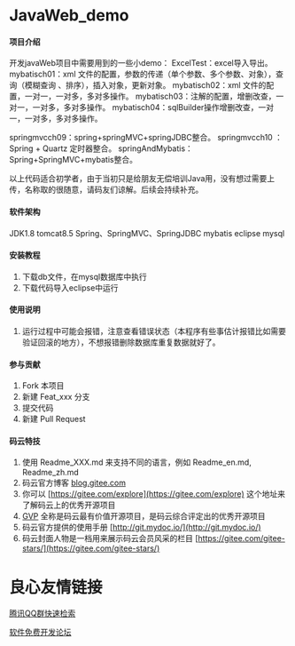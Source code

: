 # JavaWeb_demo

#### 项目介绍
开发javaWeb项目中需要用到的一些小demo：
ExcelTest：excel导入导出。
mybatisch01：xml 文件的配置，参数的传递（单个参数、多个参数、对象），查询（模糊查询 、排序），插入对象，更新对象。
mybatisch02：xml 文件的配置，一对一，一对多，多对多操作。
mybatisch03：注解的配置，增删改查，一对一，一对多，多对多操作。
mybatisch04：sqlBuilder操作增删改查，一对一，一对多，多对多操作。

springmvcch09：spring+springMVC+springJDBC整合。
springmvcch10 ：Spring + Quartz 定时器整合。
springAndMybatis：Spring+SpringMVC+mybatis整合。

以上代码适合初学者，由于当初只是给朋友无偿培训Java用，没有想过需要上传，名称取的很随意，请码友们谅解。后续会持续补充。


#### 软件架构
JDK1.8
tomcat8.5
Spring、SpringMVC、SpringJDBC
mybatis
eclipse
mysql


#### 安装教程
1. 下载db文件，在mysql数据库中执行
2. 下载代码导入eclipse中运行

#### 使用说明
1. 运行过程中可能会报错，注意查看错误状态（本程序有些事估计报错比如需要验证回滚的地方），不想报错删除数据库重复数据就好了。


#### 参与贡献

1. Fork 本项目
2. 新建 Feat_xxx 分支
3. 提交代码
4. 新建 Pull Request


#### 码云特技

1. 使用 Readme\_XXX.md 来支持不同的语言，例如 Readme\_en.md, Readme\_zh.md
2. 码云官方博客 [blog.gitee.com](https://blog.gitee.com)
3. 你可以 [https://gitee.com/explore](https://gitee.com/explore) 这个地址来了解码云上的优秀开源项目
4. [GVP](https://gitee.com/gvp) 全称是码云最有价值开源项目，是码云综合评定出的优秀开源项目
5. 码云官方提供的使用手册 [http://git.mydoc.io/](http://git.mydoc.io/)
6. 码云封面人物是一档用来展示码云会员风采的栏目 [https://gitee.com/gitee-stars/](https://gitee.com/gitee-stars/)

 # 良心友情链接

[腾讯QQ群快速检索](http://u.720life.cn/s/8cf73f7c)

[软件免费开发论坛](http://u.720life.cn/s/bbb01dc0)